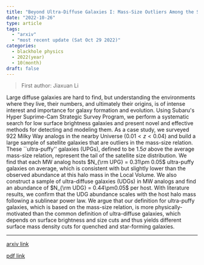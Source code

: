 ```yaml
---
title: "Beyond Ultra-Diffuse Galaxies I: Mass-Size Outliers Among the Satellites of Milky Way Analogs"
date: "2022-10-26"
type: article
tags:
  - "arxiv"
  - "most recent update (Sat Oct 29 2022)"
categories:
  - blackhole physics
  - 2022(year)
  - 10(month)
draft: false
---
```


> First author: Jiaxuan Li

 Large diffuse galaxies are hard to find, but understanding the environments
where they live, their numbers, and ultimately their origins, is of intense
interest and importance for galaxy formation and evolution. Using Subaru's
Hyper Suprime-Cam Strategic Survey Program, we perform a systematic search for
low surface brightness galaxies and present novel and effective methods for
detecting and modeling them. As a case study, we surveyed 922 Milky Way analogs
in the nearby Universe ($0.01 < z < 0.04$) and build a large sample of
satellite galaxies that are outliers in the mass-size relation. These
``ultra-puffy'' galaxies (UPGs), defined to be $1.5\sigma$ above the average
mass-size relation, represent the tail of the satellite size distribution. We
find that each MW analog hosts $N_{\rm UPG} = 0.31\pm 0.05$ ultra-puffy
galaxies on average, which is consistent with but slightly lower than the
observed abundance at this halo mass in the Local Volume. We also construct a
sample of ultra-diffuse galaxies (UDGs) in MW analogs and find an abundance of
$N_{\rm UDG} = 0.44\pm0.05$ per host. With literature results, we confirm that
the UDG abundance scales with the host halo mass following a sublinear power
law. We argue that our definition for ultra-puffy galaxies, which is based on
the mass-size relation, is more physically-motivated than the common definition
of ultra-diffuse galaxies, which depends on surface brightness and size cuts
and thus yields different surface mass density cuts for quenched and
star-forming galaxies.

---
[arxiv link](http://arxiv.org/abs/2210.14994v1)

[pdf link](http://arxiv.org/pdf/2210.14994v1)